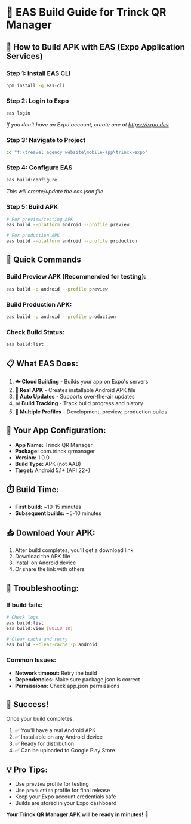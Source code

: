 # 🚀 EAS Build Guide for Trinck QR Manager

## 📱 How to Build APK with EAS (Expo Application Services)

### Step 1: Install EAS CLI
```bash
npm install -g eas-cli
```

### Step 2: Login to Expo
```bash
eas login
```
*If you don't have an Expo account, create one at https://expo.dev*

### Step 3: Navigate to Project
```bash
cd "f:\treavel agency website\mobile-app\trinck-expo"
```

### Step 4: Configure EAS
```bash
eas build:configure
```
*This will create/update the eas.json file*

### Step 5: Build APK
```bash
# For preview/testing APK
eas build --platform android --profile preview

# For production APK  
eas build --platform android --profile production
```

## 🎯 Quick Commands

### Build Preview APK (Recommended for testing):
```bash
eas build -p android --profile preview
```

### Build Production APK:
```bash
eas build -p android --profile production
```

### Check Build Status:
```bash
eas build:list
```

## 📋 What EAS Does:

1. **☁️ Cloud Building** - Builds your app on Expo's servers
2. **📱 Real APK** - Creates installable Android APK file
3. **🔄 Auto Updates** - Supports over-the-air updates
4. **📊 Build Tracking** - Track build progress and history
5. **🎯 Multiple Profiles** - Development, preview, production builds

## 🎨 Your App Configuration:

- **App Name:** Trinck QR Manager
- **Package:** com.trinck.qrmanager  
- **Version:** 1.0.0
- **Build Type:** APK (not AAB)
- **Target:** Android 5.1+ (API 22+)

## ⏱️ Build Time:
- **First build:** ~10-15 minutes
- **Subsequent builds:** ~5-10 minutes

## 📥 Download Your APK:

1. After build completes, you'll get a download link
2. Download the APK file
3. Install on Android device
4. Or share the link with others

## 🔧 Troubleshooting:

### If build fails:
```bash
# Check logs
eas build:list
eas build:view [BUILD_ID]

# Clear cache and retry
eas build --clear-cache -p android
```

### Common Issues:
- **Network timeout:** Retry the build
- **Dependencies:** Make sure package.json is correct
- **Permissions:** Check app.json permissions

## 🎉 Success!

Once your build completes:
1. ✅ You'll have a real Android APK
2. ✅ Installable on any Android device
3. ✅ Ready for distribution
4. ✅ Can be uploaded to Google Play Store

## 💡 Pro Tips:

- Use `preview` profile for testing
- Use `production` profile for final release  
- Keep your Expo account credentials safe
- Builds are stored in your Expo dashboard

**Your Trinck QR Manager APK will be ready in minutes!** 🚀
